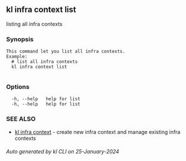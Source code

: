 ## kl infra context list

listing all infra contexts

### Synopsis

```
This command let you list all infra contexts.
Example:
  # list all infra contexts
  kl infra context list
	
```

### Options

```
  -h, --help   help for list
  -h, --help   help for list
```

### SEE ALSO

* [kl infra context](kl_infra_context.md)  - create new infra context and manage existing infra contexts

###### Auto generated by kl CLI on 25-January-2024
